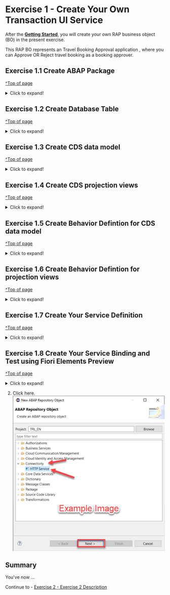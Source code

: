 # Exercise 1 - Create Your Own Transaction UI Service

After the **[Getting Started](../ex0/README.md)**, you will create your own RAP business object (BO) in the present exercise.

This RAP BO represents an Travel Booking Approval application , where you can Approve OR Reject travel booking as a booking approver.

## Exercise 1.1 Create ABAP Package
[^Top of page](#)

 <details>
  <summary>Click to expand!</summary>
  
0.  Optional [ If already exists ]   : Add **ZLOCAL** to **Favorite Packages** by right-click on the favourite packages and select **Add Package..**. 
   ![](images/AD164_E1_1_Step0_0.png)
    In the pop up for **Select an ABAP Package**, type ZLOCAL as the search term and choose the option **ZLOCAL** under the **Matching items:** window and click on **OK**.
  ![](images/AD164_E1_1_Step0_1.png) 
   
1.	Right-click on the package **`ZLOCAL** and select **New > ABAP Package** from the context menu. 
   ![](images/AD164_E1_1_Step1.png)
  	
3.	Maintain the information provided below and click **Next >**.  
    - Name: **`ZAD164_TRAVEL_XXX`**
    - Description: `Travel Approval App XXX`
    - Check ** `Add to favorite packages` **
    ![](images/AD164_E1_1_Step2_1.png) 
    - Select TR `HE4K917646` from option **Choose from requests in which i am involved** OR choose option **Enter a request number** and  provide a transport request number `HE4K917646`
     ![](images/AD164_E1_1_Step2_2.png)
     ![](images/AD164_E1_1_Step2_3.png) 
 
4.	Click **Finish** to finish creation of the package and add the package to favorite pacakges list.
   You should now see your new package in your Project Explorer.
     ![](images/AD164_E1_1_Final.png) 
  
</details>


## Exercise 1.2 Create Database Table
[^Top of page](#)

<details>
  <summary>Click to expand!</summary>
 
Create a database table![table](images/adt_tabl.png) to store the _TravelBooking_ data.   
A TravelBooking entity defines general data, such as the agency, customer, begin and end date of the travel, total price with the currency, description of the travel and overall status denoting the approval status 

   1. Right-click on your ABAP package **`ZAD164_TRAVEL_###`** and select **New** > **Other ABAP Repository Object** from the context menu.
         
   2. Search for **database table**, select it, and click **Next >**.
   
   3. Maintain the required information (`###` is your group ID) and click **Next >**.
      - Name: **`ZAD164TRAVEL_###`**  
      - Description: _**`Persistence for Travel Booking ###`**_                  

   4. Select your transport request, and click **Finish** to create the database table.
   
   5. Replace the default code with the code snippet provided below and replace all occurences of the placeholder **`###`** with your group ID using the **Replace All** function (**Ctrl+F**).    
 
      > **Hint**: Hover the code snippet and choose the _Copy raw contents_ icon <img src="../../images/copyrawcontents.png" alt="table" width="30px"> appearing in the upper-right corner to copy it. 
      
<pre lang="ABAP">
@EndUserText.label : 'Persistence for Travel Booking 000'
@AbapCatalog.enhancement.category : #NOT_EXTENSIBLE
@AbapCatalog.tableCategory : #TRANSPARENT
@AbapCatalog.deliveryClass : #A
@AbapCatalog.dataMaintenance : #RESTRICTED
define table zad164travel_000 {
  key client            : abap.clnt not null;
  key travel_uuid       : sysuuid_x16 not null;
  travel_id             : zad164_travel_id not null;
  agency_id             : zad164_agency_id not null;
  customer_id           : zad164_customer_id not null;
  begin_date            : zad164_begin_date;
  end_date              : zad164_end_date;
  @Semantics.amount.currencyCode : 'zad164travel_000.currency_code'
  booking_fee           : zad164_booking_fee;
  @Semantics.amount.currencyCode : 'zad164travel_000.currency_code'
  total_price           : zad164_total_price;
  currency_code         : zad164_currency_code;
  description           : zad164_description;
  overall_status        : zad164_overall_status;
  local_created_by      : abp_creation_user;
  local_created_at      : abp_creation_tstmpl;
  local_last_changed_by : abp_locinst_lastchange_user;
  local_last_changed_at : abp_locinst_lastchange_tstmpl;
  last_changed_at       : abp_lastchange_tstmpl;

}
</pre>
       
   6. Save ![save icon](../../images/adt_save.png) and activate ![activate icon](../../images/adt_activate.png) the changes.
</details>

## Exercise 1.3 Create CDS data model
[^Top of page](#)

 <details>
  <summary>Click to expand!</summary>
 </details>
 
## Exercise 1.4 Create CDS projection views
[^Top of page](#)

 <details>
  <summary>Click to expand!</summary>
 </details>
 
## Exercise 1.5 Create Behavior Defintion for CDS data model
[^Top of page](#)

 <details>
  <summary>Click to expand!</summary>
 </details>
 
## Exercise 1.6 Create Behavior Defintion for projection views
[^Top of page](#)

 <details>
  <summary>Click to expand!</summary>
 </details>
 
## Exercise 1.7 Create Your Service Definition
[^Top of page](#)

 <details>
  <summary>Click to expand!</summary>
 </details>
 
## Exercise 1.8 Create Your Service Binding and Test using Fiori Elements Preview
[^Top of page](#)

 <details>
  <summary>Click to expand!</summary>
 </details>
    
2.	Click here.
<br>![](/exercises/ex1/images/01_02_0010.png)


## Summary

You've now ...

Continue to - [Exercise 2 - Exercise 2 Description](../ex2/README.md)

